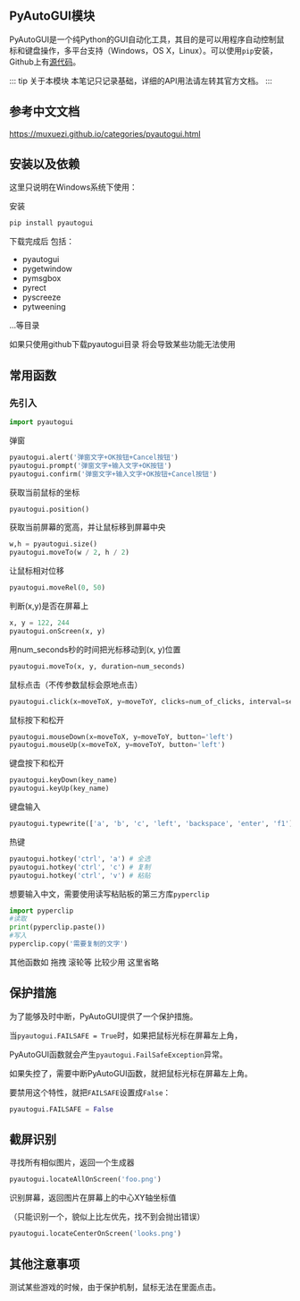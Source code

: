 ## PyAutoGUI模块

PyAutoGUI是一个纯Python的GUI自动化工具，其目的是可以用程序自动控制鼠标和键盘操作，多平台支持（Windows，OS X，Linux）。可以使用`pip`安装，Github上有[源代码](https://github.com/asweigart/pyautogui)。

::: tip 关于本模块
本笔记只记录基础，详细的API用法请左转其官方文档。
:::



## 参考中文文档

<https://muxuezi.github.io/categories/pyautogui.html>



## 安装以及依赖

这里只说明在Windows系统下使用：

安装

```bash
pip install pyautogui
```

下载完成后 包括：

- pyautogui
- pygetwindow
- pymsgbox
- pyrect
- pyscreeze
- pytweening

...等目录

如果只使用github下载pyautogui目录 将会导致某些功能无法使用



## 常用函数

### 先引入

```python
import pyautogui
```

弹窗

```python
pyautogui.alert('弹窗文字+OK按钮+Cancel按钮')
pyautogui.prompt('弹窗文字+输入文字+OK按钮')
pyautogui.confirm('弹窗文字+输入文字+OK按钮+Cancel按钮')
```

获取当前鼠标的坐标

```python
pyautogui.position()
```

获取当前屏幕的宽高，并让鼠标移到屏幕中央

```python
w,h = pyautogui.size()
pyautogui.moveTo(w / 2, h / 2)
```

让鼠标相对位移

```python
pyautogui.moveRel(0, 50) 
```

判断(x,y)是否在屏幕上

```python
x, y = 122, 244
pyautogui.onScreen(x, y)
```

用num_seconds秒的时间把光标移动到(x, y)位置

```python
pyautogui.moveTo(x, y, duration=num_seconds)
```

鼠标点击（不传参数鼠标会原地点击）

```python
pyautogui.click(x=moveToX, y=moveToY, clicks=num_of_clicks, interval=secs_between_clicks, button='left')
```

鼠标按下和松开

```python
pyautogui.mouseDown(x=moveToX, y=moveToY, button='left')
pyautogui.mouseUp(x=moveToX, y=moveToY, button='left')
```

键盘按下和松开

```python
pyautogui.keyDown(key_name)
pyautogui.keyUp(key_name)
```

键盘输入

```python
pyautogui.typewrite(['a', 'b', 'c', 'left', 'backspace', 'enter', 'f1'], interval=secs_between_keys)
```

热键

```python
pyautogui.hotkey('ctrl', 'a') # 全选
pyautogui.hotkey('ctrl', 'c') # 复制
pyautogui.hotkey('ctrl', 'v') # 粘贴
```

想要输入中文，需要使用读写粘贴板的第三方库`pyperclip`

```python
import pyperclip
#读取
print(pyperclip.paste())
#写入
pyperclip.copy('需要复制的文字')
```

其他函数如 拖拽 滚轮等 比较少用 这里省略



## 保护措施

为了能够及时中断，PyAutoGUI提供了一个保护措施。

当`pyautogui.FAILSAFE = True`时，如果把鼠标光标在屏幕左上角，

PyAutoGUI函数就会产生`pyautogui.FailSafeException`异常。

如果失控了，需要中断PyAutoGUI函数，就把鼠标光标在屏幕左上角。

要禁用这个特性，就把`FAILSAFE`设置成`False`：

```python
pyautogui.FAILSAFE = False
```



## 截屏识别

寻找所有相似图片，返回一个生成器

```python
pyautogui.locateAllOnScreen('foo.png')
```

识别屏幕，返回图片在屏幕上的中心XY轴坐标值

（只能识别一个，貌似上比左优先，找不到会抛出错误）

```python
pyautogui.locateCenterOnScreen('looks.png')
```



## 其他注意事项

测试某些游戏的时候，由于保护机制，鼠标无法在里面点击。

